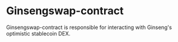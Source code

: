 # Ginsengswap-contract

Ginsengswap-contract is responsible for interacting with Ginseng's optimistic stablecoin DEX.

